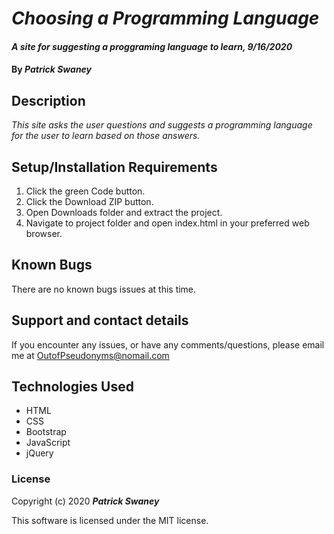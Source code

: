 # _Choosing a Programming Language_

#### _A site for suggesting a proggraming language to learn, 9/16/2020_

#### By _**Patrick Swaney**_

## Description

_This site asks the user questions and suggests a programming language for the user to learn based on those answers._

## Setup/Installation Requirements

1. Click the green Code button.
2. Click the Download ZIP button.
3. Open Downloads folder and extract the project.
4. Navigate to project folder and open index.html in your preferred web browser.

## Known Bugs

There are no known bugs issues at this time.

## Support and contact details

If you encounter any issues, or have any comments/questions, please email me at OutofPseudonyms@nomail.com

## Technologies Used

- HTML
- CSS
- Bootstrap
- JavaScript
- jQuery

### License

Copyright (c) 2020 **_Patrick Swaney_**

This software is licensed under the MIT license.